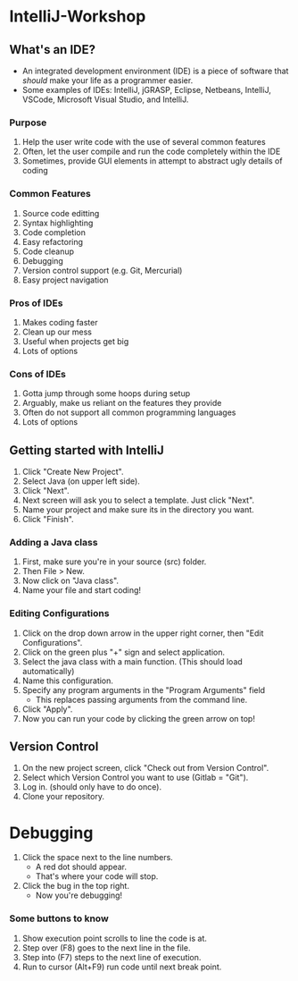 # IntelliJ-Workshop

## What's an IDE?
   - An integrated development environment (IDE) is a piece of software that *should* make your life as a programmer easier.
   - Some examples of IDEs: IntelliJ, jGRASP, Eclipse, Netbeans, IntelliJ, VSCode, Microsoft Visual Studio, and IntelliJ.
   
   ### Purpose
   1. Help the user write code with the use of several common features
   2. Often, let the user compile and run the code completely within the IDE
   3. Sometimes, provide GUI elements in attempt to abstract ugly details of coding
   
   ### Common Features
   1. Source code editting
   2. Syntax highlighting
   3. Code completion
   4. Easy refactoring
   5. Code cleanup
   6. Debugging
   7. Version control support (e.g. Git, Mercurial)
   8. Easy project navigation
   
   ### Pros of IDEs
   1. Makes coding faster
   2. Clean up our mess
   3. Useful when projects get big
   4. Lots of options
   
   ### Cons of IDEs
   1. Gotta jump through some hoops during setup
   2. Arguably, make us reliant on the features they provide
   3. Often do not support all common programming languages
   4. Lots of options

## Getting started with IntelliJ
   1. Click "Create New Project".
   2. Select Java (on upper left side).
   3. Click "Next".
   4. Next screen will ask you to select a template. Just click "Next".
   5. Name your project and make sure its in the directory you want.
   6. Click "Finish".
   
   ### Adding a Java class
   1. First, make sure you're in your source (src) folder.
   2. Then File > New.
   3. Now click on "Java class".
   4. Name your file and start coding!

   ### Editing Configurations
  1. Click on the drop down arrow in the upper right corner, then "Edit Configurations".
  2. Click on the green plus "+" sign and select application.
  3. Select the java class with a main function. (This should load automatically)
  4. Name this configuration.
  5. Specify any program arguments in the "Program Arguments" field
      - This replaces passing arguments from the command line.
  6. Click "Apply".
  7. Now you can run your code by clicking the green arrow on top!

## Version Control
   1. On the new project screen, click "Check out from Version Control".
   2. Select which Version Control you want to use (Gitlab = "Git").
   3. Log in. (should only have to do once).
   4. Clone your repository.

# Debugging
   1. Click the space next to the line numbers.
      - A red dot should appear.
      - That's where your code will stop.
   2. Click the bug in the top right.
      - Now you're debugging!
   ### Some buttons to know
   1. Show execution point scrolls to line the code is at.
   2. Step over (F8) goes to the next line in the file.
   3. Step into (F7) steps to the next line of execution.
   4. Run to cursor (Alt+F9) run code until next break point.
